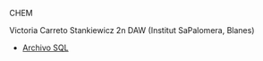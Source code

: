 CHEM

Victoria Carreto Stankiewicz 
2n DAW (Institut SaPalomera, Blanes)

- [Archivo SQL](CHEM.sql)
